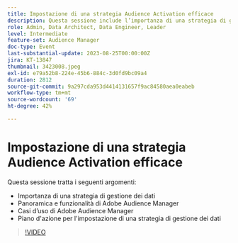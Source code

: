 ```yaml
---
title: Impostazione di una strategia Audience Activation efficace
description: Questa sessione include l’importanza di una strategia di gestione dei dati, la panoramica e le funzionalità di Adobe Audience Manager, i casi di utilizzo di Adobe Audience Manager, il piano d’azione per la definizione di una strategia di gestione dei dati
role: Admin, Data Architect, Data Engineer, Leader
level: Intermediate
feature-set: Audience Manager
doc-type: Event
last-substantial-update: 2023-08-25T00:00:00Z
jira: KT-13847
thumbnail: 3423008.jpeg
exl-id: e79a52b8-224e-45b6-884c-3d0fd9bc09a4
duration: 2812
source-git-commit: 9a297cda953d4414131657f9ac84580aea0eabeb
workflow-type: tm+mt
source-wordcount: '69'
ht-degree: 42%

---
```


# Impostazione di una strategia Audience Activation efficace

Questa sessione tratta i seguenti argomenti:

- Importanza di una strategia di gestione dei dati
- Panoramica e funzionalità di Adobe Audience Manager
- Casi d’uso di Adobe Audience Manager
- Piano d&#39;azione per l&#39;impostazione di una strategia di gestione dei dati

>[!VIDEO](https://video.tv.adobe.com/v/3423008/?learn=on)
